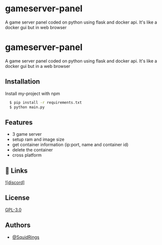 
# gameserver-panel

A game server panel coded on python using flask and docker api. It's like a docker gui but in web browser

# gameserver-panel

A game server panel coded on python using flask and docker api. It's like a docker gui but in a web browser


## Installation

Install my-project with npm

```bash
  $ pip install -r requirements.txt
  $ python main.py
```
    
## Features

- 3 game server
- setup ram and image size
- get container information (ip:port, name and container id)
- delete the container
- cross platform


## 🔗 Links
[![discord]](https://discord.gg/VdyGSGWefa)
## License

[GPL-3.0](https://choosealicense.com/licenses/gpl-3.0/)


## Authors

- [@SquidRings](https://www.github.com/SquidRings)

